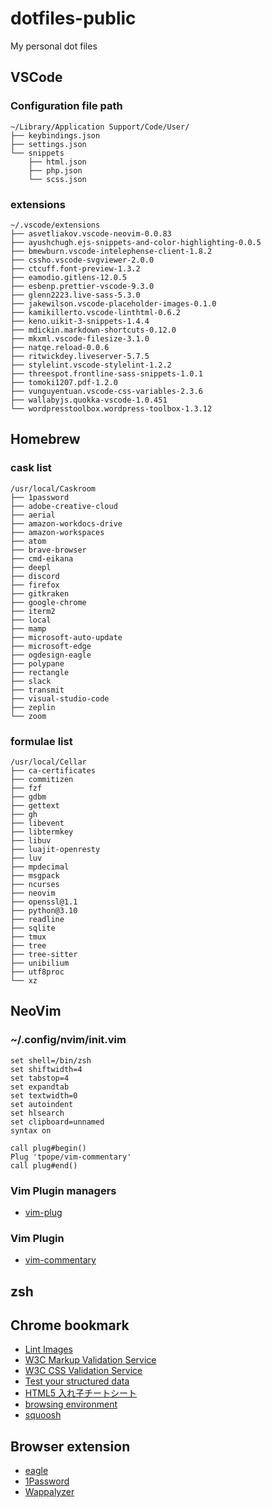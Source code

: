 # dotfiles-public
My personal dot files

## VSCode
### Configuration file path

```
~/Library/Application Support/Code/User/
├── keybindings.json
├── settings.json
└── snippets
    ├── html.json
    ├── php.json
    └── scss.json
```

### extensions

```
~/.vscode/extensions
├── asvetliakov.vscode-neovim-0.0.83
├── ayushchugh.ejs-snippets-and-color-highlighting-0.0.5
├── bmewburn.vscode-intelephense-client-1.8.2
├── cssho.vscode-svgviewer-2.0.0
├── ctcuff.font-preview-1.3.2
├── eamodio.gitlens-12.0.5
├── esbenp.prettier-vscode-9.3.0
├── glenn2223.live-sass-5.3.0
├── jakewilson.vscode-placeholder-images-0.1.0
├── kamikillerto.vscode-linthtml-0.6.2
├── keno.uikit-3-snippets-1.4.4
├── mdickin.markdown-shortcuts-0.12.0
├── mkxml.vscode-filesize-3.1.0
├── natqe.reload-0.0.6
├── ritwickdey.liveserver-5.7.5
├── stylelint.vscode-stylelint-1.2.2
├── threespot.frontline-sass-snippets-1.0.1
├── tomoki1207.pdf-1.2.0
├── vunguyentuan.vscode-css-variables-2.3.6
├── wallabyjs.quokka-vscode-1.0.451
└── wordpresstoolbox.wordpress-toolbox-1.3.12
```

## Homebrew

### cask list

```
/usr/local/Caskroom
├── 1password
├── adobe-creative-cloud
├── aerial
├── amazon-workdocs-drive
├── amazon-workspaces
├── atom
├── brave-browser
├── cmd-eikana
├── deepl
├── discord
├── firefox
├── gitkraken
├── google-chrome
├── iterm2
├── local
├── mamp
├── microsoft-auto-update
├── microsoft-edge
├── ogdesign-eagle
├── polypane
├── rectangle
├── slack
├── transmit
├── visual-studio-code
├── zeplin
└── zoom
```

### formulae list

```
/usr/local/Cellar
├── ca-certificates
├── commitizen
├── fzf
├── gdbm
├── gettext
├── gh
├── libevent
├── libtermkey
├── libuv
├── luajit-openresty
├── luv
├── mpdecimal
├── msgpack
├── ncurses
├── neovim
├── openssl@1.1
├── python@3.10
├── readline
├── sqlite
├── tmux
├── tree
├── tree-sitter
├── unibilium
├── utf8proc
└── xz
```

## NeoVim

### ~/.config/nvim/init.vim

```
set shell=/bin/zsh
set shiftwidth=4
set tabstop=4
set expandtab
set textwidth=0
set autoindent
set hlsearch
set clipboard=unnamed
syntax on

call plug#begin()
Plug 'tpope/vim-commentary'
call plug#end()
```

### Vim Plugin managers

- [vim-plug](https://github.com/junegunn/vim-plug)

### Vim Plugin

- [vim-commentary](https://github.com/tpope/vim-commentary)


## zsh


## Chrome bookmark
- [Lint Images](https://ausi.github.io/respimagelint/)
- [W3C Markup Validation Service](https://validator.w3.org/)
- [W3C CSS Validation Service](https://jigsaw.w3.org/css-validator/)
- [Test your structured data](https://developers.google.com/search/docs/advanced/structured-data)
- [HTML5 入れ子チートシート](https://yoshikawaweb.com/element/)
- [browsing environment](https://env.mount.jp/)
- [squoosh](https://squoosh.app/)

## Browser extension
- [eagle](https://env.mount.jp/)
- [1Password](https://support.1password.com/getting-started-browser/)
- [Wappalyzer](https://chrome.google.com/webstore/detail/wappalyzer-technology-pro/gppongmhjkpfnbhagpmjfkannfbllamg)
